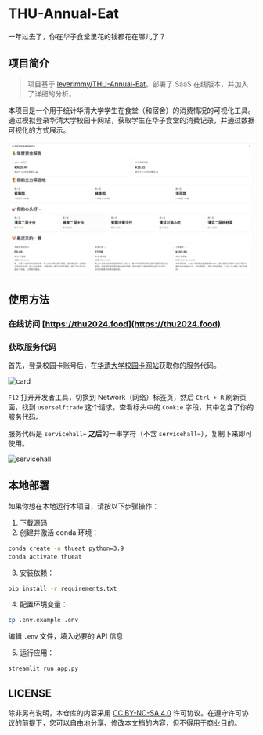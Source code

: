 # THU-Annual-Eat

一年过去了，你在华子食堂里花的钱都花在哪儿了？

## 项目简介

> 项目基于 [leverimmy/THU-Annual-Eat](https://github.com/leverimmy/THU-Annual-Eat)。部署了 SaaS 在线版本，并加入了详细的分析。

本项目是一个用于统计华清大学学生在食堂（和宿舍）的消费情况的可视化工具。通过模拟登录华清大学校园卡网站，获取学生在华子食堂的消费记录，并通过数据可视化的方式展示。

![demo](./demo.png)

## 使用方法

### 在线访问 [https://thu2024.food](https://thu2024.food)

### 获取服务代码

首先，登录校园卡账号后，在[华清大学校园卡网站](https://card.tsinghua.edu.cn/userselftrade)获取你的服务代码。

![card](./card.png)

`F12` 打开开发者工具，切换到 Network（网络）标签页，然后 `Ctrl + R` 刷新页面，找到 `userselftrade` 这个请求，查看标头中的 `Cookie` 字段，其中包含了你的服务代码。

服务代码是 `servicehall=` **之后**的一串字符（不含 `servicehall=`），复制下来即可使用。

![servicehall](./servicehall.png)

## 本地部署

如果你想在本地运行本项目，请按以下步骤操作：

1. 下载源码
2. 创建并激活 conda 环境：
```bash
conda create -n thueat python=3.9
conda activate thueat
```

3. 安装依赖：
```bash
pip install -r requirements.txt
```

4. 配置环境变量：
```bash
cp .env.example .env
```
编辑 `.env` 文件，填入必要的 API 信息

5. 运行应用：
```bash
streamlit run app.py
```

## LICENSE

除非另有说明，本仓库的内容采用 [CC BY-NC-SA 4.0](https://creativecommons.org/licenses/by-nc-sa/4.0/) 许可协议。在遵守许可协议的前提下，您可以自由地分享、修改本文档的内容，但不得用于商业目的。